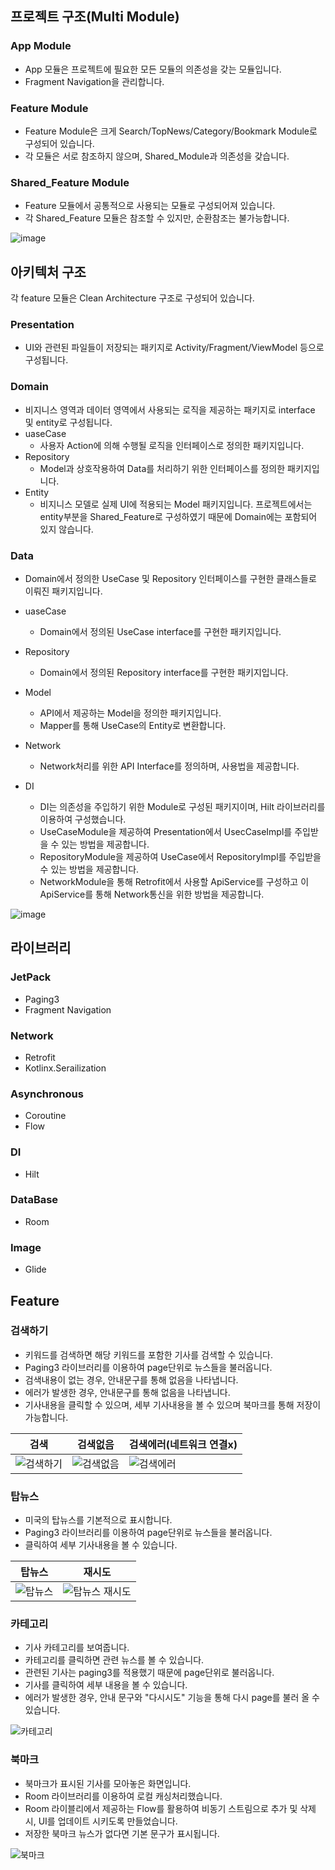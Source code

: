 ## 프로젝트 구조(Multi Module) ##

### App Module ###
- App 모듈은 프로젝트에 필요한 모든 모듈의 의존성을 갖는 모듈입니다.
- Fragment Navigation을 관리합니다.

### Feature Module ###
- Feature Module은 크게 Search/TopNews/Category/Bookmark Module로 구성되어 있습니다.
- 각 모듈은 서로 참조하지 않으며, Shared_Module과 의존성을 갖습니다. 


### Shared_Feature Module ###
- Feature 모듈에서 공통적으로 사용되는 모듈로 구성되어져 있습니다. 
- 각 Shared_Feature 모듈은 참조할 수 있지만, 순환참조는 불가능합니다.

![image](https://user-images.githubusercontent.com/45396949/189475063-1107cc97-05ca-41de-ad2b-72f96633cad4.png)

## 아키텍처 구조 ##
각 feature 모듈은 Clean Architecture 구조로 구성되어 있습니다. 

### Presentation ###
- UI와 관련된 파일들이 저장되는 패키지로 Activity/Fragment/ViewModel 등으로 구성됩니다.

### Domain ###
- 비지니스 영역과 데이터 영역에서 사용되는 로직을 제공하는 패키지로 interface 및 entity로 구성됩니다. 
- uaseCase 
  - 사용자 Action에 의해 수행될 로직을 인터페이스로 정의한 패키지입니다.
- Repository
  - Model과 상호작용하여 Data를 처리하기 위한 인터페이스를 정의한 패키지입니다.
- Entity
  - 비지니스 모델로 실제 UI에 적용되는 Model 패키지입니다. 프로젝트에서는 entity부분을 Shared_Feature로 구성하였기 때문에 Domain에는 포함되어 있지 않습니다.

### Data ###
- Domain에서 정의한 UseCase 및 Repository 인터페이스를 구현한 클래스들로 이뤄진 패키지입니다.

- uaseCase 
  - Domain에서 정의된 UseCase interface를 구현한 패키지입니다.
- Repository
  - Domain에서 정의된 Repository interface를 구현한 패키지입니다.
- Model
  - API에서 제공하는 Model을 정의한 패키지입니다. 
  - Mapper를 통해 UseCase의 Entity로 변환합니다. 
- Network
  - Network처리를 위한 API Interface를 정의하며, 사용법을 제공합니다.
- DI
  - DI는 의존성을 주입하기 위한 Module로 구성된 패키지이며, Hilt 라이브러리를 이용하여 구성했습니다.
  - UseCaseModule을 제공하여 Presentation에서 UsecCaseImpl를 주입받을 수 있는 방법을 제공합니다. 
  - RepositoryModule을 제공하여 UseCase에서 RepositoryImpl를 주입받을 수 있는 방법을 제공합니다.
  - NetworkModule을 통해 Retrofit에서 사용할 ApiService를 구성하고 이 ApiService를 통해 Network통신을 위한 방법을 제공합니다.  

![image](https://user-images.githubusercontent.com/45396949/189476059-54e3a481-6b94-4200-9080-1721fe341257.png)

## 라이브러리 ##
### JetPack ### 
  - Paging3
  - Fragment Navigation

### Network ###
  - Retrofit
  - Kotlinx.Serailization

### Asynchronous ###
- Coroutine
- Flow

### DI ###
  - Hilt
  
### DataBase ###
  - Room

### Image ###
  - Glide


## Feature ##

### 검색하기 ###
- 키워드를 검색하면 해당 키워드를 포함한 기사를 검색할 수 있습니다.
- Paging3 라이브러리를 이용하여 page단위로 뉴스들을 불러옵니다.
- 검색내용이 없는 경우, 안내문구를 통해 없음을 나타냅니다.
- 에러가 발생한 경우, 안내문구를 통해 없음을 나타냅니다.
- 기사내용을 클릭할 수 있으며, 세부 기사내용을 볼 수 있으며 북마크를 통해 저장이 가능합니다.

| 검색 | 검색없음 | 검색에러(네트워크 연결x) |
| --- | ---- | ---- |
| ![검색하기](https://user-images.githubusercontent.com/45396949/189478014-e39b871c-f025-4870-ad86-57be1eb37c8f.gif) | ![검색없음](https://user-images.githubusercontent.com/45396949/189478671-eb32d8b2-7b36-43d6-bbeb-1abe8e963c0e.gif) | ![검색에러](https://user-images.githubusercontent.com/45396949/189478673-25b76b20-a3f8-41da-bb3f-9a5515101a42.gif) |



### 탑뉴스 ###
- 미국의 탑뉴스를 기본적으로 표시합니다.
- Paging3 라이브러리를 이용하여 page단위로 뉴스들을 불러옵니다.
- 클릭하여 세부 기사내용을 볼 수 있습니다.

| 탑뉴스 | 재시도 |
| :---: | :---: |
| ![탑뉴스](https://user-images.githubusercontent.com/45396949/189478120-99330bdd-c6f1-4b7b-9785-ecd8455a6128.gif) | ![탑뉴스 재시도](https://user-images.githubusercontent.com/45396949/189478780-b0e36f35-76f1-4fa2-b2c2-1b2710948ed9.gif) |




### 카테고리 ###
- 기사 카테고리를 보여줍니다.
- 카테고리를 클릭하면 관련 뉴스를 볼 수 있습니다.
- 관련된 기사는 paging3를 적용했기 때문에 page단위로 불러옵니다.
- 기사를 클릭하여 세부 내용을 볼 수 있습니다. 
- 에러가 발생한 경우, 안내 문구와 "다시시도" 기능을 통해 다시 page를 불러 올 수 있습니다.

![카테고리](https://user-images.githubusercontent.com/45396949/189478176-821a7a50-2797-4944-92f4-410143287fa5.gif)

### 북마크 ###
- 북마크가 표시된 기사를 모아놓은 화면입니다.
- Room 라이브러리를 이용하여 로컬 캐싱처리했습니다.
- Room 라이블리에서 제공하는 Flow를 활용하여 비동기 스트림으로 추가 및 삭제 시, UI를 업데이트 시키도록 만들었습니다. 
- 저장한 북마크 뉴스가 없다면 기본 문구가 표시됩니다.

![북마크](https://user-images.githubusercontent.com/45396949/189478237-acc5dba8-7f93-4c2d-b084-f290020b595a.gif)
